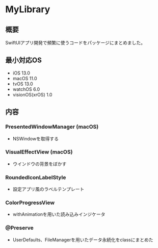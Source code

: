 # MyLibrary

## 概要
SwiftUIアプリ開発で頻繁に使うコードをパッケージにまとめました。

## 最小対応OS
- iOS 13.0
- macOS 11.0
- tvOS 13.0
- watchOS 6.0
- visionOS(xrOS) 1.0

## 内容
### PresentedWindowManager (macOS)
- NSWindowを取得する
### VisualEffectView (macOS)
- ウインドウの背景をぼかす
### RoundedIconLabelStyle
- 設定アプリ風のラベルテンプレート
### ColorProgressView
- withAnimationを用いた読み込みインジケータ
### @Preserve
- UserDefaults、FileManagerを用いたデータ永続化をclassにまとめた
